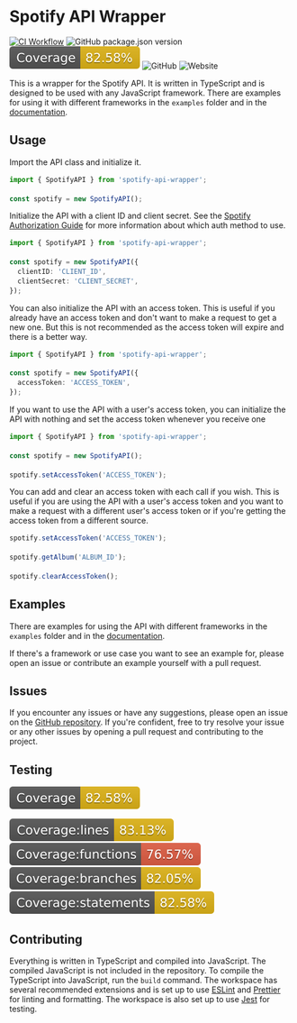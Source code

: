 # Spotify API Wrapper

[![CI Workflow](https://github.com/Aerilym/spotify/actions/workflows/ci-workflow.yml/badge.svg)](https://github.com/Aerilym/spotify/actions/workflows/ci-workflow.yml)
![GitHub package.json version](https://img.shields.io/github/package-json/v/aerilym/spotify)
![Coverage](.github/badges/coverage.svg)
![GitHub](https://img.shields.io/github/license/aerilym/spotify)
![Website](https://img.shields.io/website?label=Documentation&up_message=up&url=https%3A%2F%2Faerilym.github.io%2Fspotify%2F)

This is a wrapper for the Spotify API. It is written in TypeScript and is designed to be used with any JavaScript framework. There are examples for using it with different frameworks in the `examples` folder and in the [documentation](docs/v1/).

## Usage

Import the API class and initialize it.

```typescript
import { SpotifyAPI } from 'spotify-api-wrapper';

const spotify = new SpotifyAPI();
```

Initialize the API with a client ID and client secret. See the [Spotify Authorization Guide](https://developer.spotify.com/documentation/general/guides/authorization/) for more information about which auth method to use.

```typescript
import { SpotifyAPI } from 'spotify-api-wrapper';

const spotify = new SpotifyAPI({
  clientID: 'CLIENT_ID',
  clientSecret: 'CLIENT_SECRET',
});
```

You can also initialize the API with an access token. This is useful if you already have an access token and don't want to make a request to get a new one. But this is not recommended as the access token will expire and there is a better way.

```typescript
import { SpotifyAPI } from 'spotify-api-wrapper';

const spotify = new SpotifyAPI({
  accessToken: 'ACCESS_TOKEN',
});
```

If you want to use the API with a user's access token, you can initialize the API with nothing and set the access token whenever you receive one

```typescript
import { SpotifyAPI } from 'spotify-api-wrapper';

const spotify = new SpotifyAPI();

spotify.setAccessToken('ACCESS_TOKEN');
```

You can add and clear an access token with each call if you wish. This is useful if you are using the API with a user's access token and you want to make a request with a different user's access token or if you're getting the access token from a different source.

```typescript
spotify.setAccessToken('ACCESS_TOKEN');

spotify.getAlbum('ALBUM_ID');

spotify.clearAccessToken();
```

## Examples

There are examples for using the API with different frameworks in the `examples` folder and in the [documentation](docs/v1/).

If there's a framework or use case you want to see an example for, please open an issue or contribute an example yourself with a pull request.

## Issues

If you encounter any issues or have any suggestions, please open an issue on the [GitHub repository](TBD). If you're confident, free to try resolve your issue or any other issues by opening a pull request and contributing to the project.

## Testing

![Coverage](.github/badges/coverage.svg)

![Coverage lines](.github/badges/badge-lines.svg)
![Coverage functions](.github/badges/badge-functions.svg)
![Coverage branches](.github/badges/badge-branches.svg)
![Coverage statements](.github/badges/badge-statements.svg)

## Contributing

Everything is written in TypeScript and compiled into JavaScript. The compiled JavaScript is not included in the repository. To compile the TypeScript into JavaScript, run the `build` command. The workspace has several recommended extensions and is set up to use [ESLint](https://eslint.org/) and [Prettier](https://prettier.io/) for linting and formatting. The workspace is also set up to use [Jest](https://jestjs.io/) for testing.
